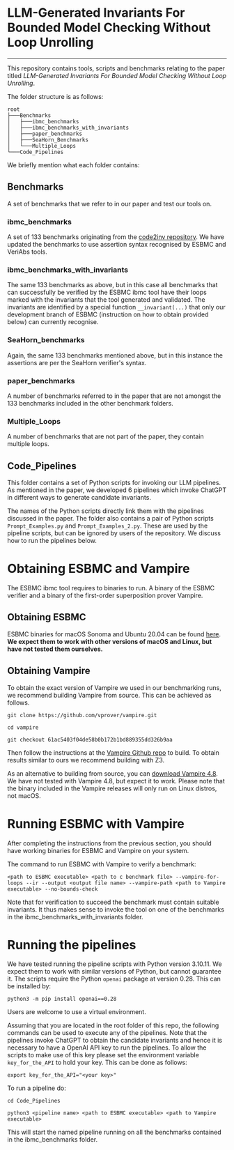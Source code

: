 # LLM-Generated Invariants For Bounded Model Checking Without Loop Unrolling
---------------------------------------------------------------------------------------------------------------------------------------------------------------------------------------------------------------------------------------------------------

This repository contains tools, scripts and benchmarks relating to the paper titled _LLM-Generated Invariants For Bounded Model Checking Without Loop Unrolling_.

The folder structure is as follows:

```
root
├───Benchmarks
│   ├───ibmc_benchmarks
│   ├───ibmc_benchmarks_with_invariants
│   ├───paper_benchmarks
│   ├───SeaHorn_Benchmarks
│   └───Multiple_Loops
└───Code_Pipelines
```
  
We briefly mention what each folder contains:

## Benchmarks

A set of benchmarks that we refer to in our paper and test our tools on.

### ibmc_benchmarks

A set of 133 benchmarks originating from the [code2inv repository](https://github.com/PL-ML/code2inv/tree/master/benchmarks/C_instances/c). We have updated the benchmarks to use assertion syntax recognised by ESBMC and VeriAbs tools.

### ibmc_benchmarks_with_invariants

The same 133 benchmarks as above, but in this case all benchmarks that can successfully be verified by the ESBMC ibmc tool have their loops marked with the invariants that the tool generated and validated. The invariants are identified by a special function `__invariant(...)` that only our development branch of ESBMC (instruction on how to obtain provided below) can currently recognise.

### SeaHorn_benchmarks

Again, the same 133 benchmarks mentioned above, but in this instance the assertions are per the SeaHorn verifier's syntax. 

### paper_benchmarks

A number of benchmarks referred to in the paper that are not amongst the 133 benchmarks included in the other benchmark folders.

### Multiple_Loops

A number of benchmarks that are not part of the paper, they contain multiple loops. 

## Code_Pipelines

This folder contains a set of Python scripts for invoking our LLM pipelines. As mentioned in the paper, we developed 6 pipelines which invoke ChatGPT in different ways to generate candidate invariants.

The names of the Python scripts directly link them with the pipelines discussed in the paper. The folder also contains a pair of Python scripts `Prompt_Examples.py` and `Prompt_Examples_2.py`. These are used by the pipeline scripts, but can be ignored by users of the repository. We discuss how to run the pipelines below.

# Obtaining ESBMC and Vampire

The ESBMC ibmc tool requires to binaries to run. A binary of the ESBMC verifier and a binary of the first-order superposition prover Vampire.

## Obtaining ESBMC

ESBMC binaries for macOS Sonoma and Ubuntu 20.04 can be found [here](https://drive.google.com/drive/folders/1-2Efeg2xq_U2rFsyT77ynK5aTJSyuAYz?usp=drive_link). **We expect them to work with other versions of macOS and Linux, but have not tested them ourselves.**

## Obtaining Vampire

To obtain the exact version of Vampire we used in our benchmarking runs, we recommend building Vampire from source. This can be achieved as follows.

```
git clone https://github.com/vprover/vampire.git
```
```
cd vampire
```
```
git checkout 61ac5403f04de58b0b172b1bd889355dd326b9aa
```

Then follow the instructions at the [Vampire Github repo](https://github.com/vprover/vampire) to build. To obtain results similar to ours we recommend building with Z3.

As an alternative to building from source, you can [download Vampire 4.8](https://github.com/vprover/vampire/releases/tag/v4.8casc2023). We have not tested with Vampire 4.8, but expect it to work. Please note that the binary included in the Vampire releases will only run on Linux distros, not macOS.


# Running ESBMC with Vampire

After completing the instructions from the previous section, you should have working binaries for ESBMC and Vampire on your system.

 The command to run ESBMC with Vampire to verify a benchmark:

```
<path to ESBMC executable> <path to c benchmark file> --vampire-for-loops --ir --output <output file name> --vampire-path <path to Vampire executable> --no-bounds-check
```

Note that for verification to succeed the benchmark must contain suitable invariants. It thus makes sense to invoke the tool on one of the benchmarks in the ibmc_benchmarks_with_invariants folder.

# Running the pipelines

We have tested running the pipeline scripts with Python version 3.10.11. We expect them to work with similar versions of Python, but cannot guarantee it. The scripts require the Python  `openai` package at version 0.28. This can be installed by:

```
python3 -m pip install openai==0.28
```

Users are welcome to use a virtual environment.

Assuming that you are located in the root folder of this repo, the following commands can be used to execute any of the pipelines. Note that the pipelines invoke ChatGPT to obtain the candidate invariants and hence it is necessary to have a OpenAI API key to run the pipelines. To allow the scripts to make use of this key please set the environment variable `key_for_the_API` to hold your key. This can be done as follows:

```
export key_for_the_API="<your key>"
```

To run a pipeline do:

```
cd Code_Pipelines
```

```
python3 <pipeline name> <path to ESBMC executable> <path to Vampire executable>
```

This will start the named pipeline running on all the benchmarks contained in the ibmc_benchmarks folder. 
